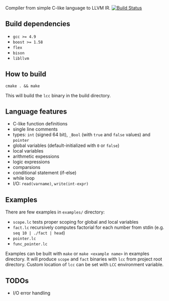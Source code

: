 Compiler from simple C-like language to LLVM IR.
[![Build Status](https://travis-ci.org/yulya3102/compiler.svg?branch=master)](https://travis-ci.org/yulya3102/compiler)

## Build dependencies

* `gcc >= 4.9`
* `boost >= 1.58`
* `flex`
* `bison`
* `libllvm`

## How to build

```
cmake . && make
```

This will build the `lcc` binary in the build directory.

## Language features

* C-like function definitions
* single line comments
* types: `int` (signed 64 bit), `_Bool` (with `true` and `false` values) and `pointer`
* global variables (default-initialized with `0` or `false`)
* local variables
* arithmetic expessions
* logic expressions
* comparsions
* conditional statement (if-else)
* while loop
* I/O: `read(varname)`, `write(int-expr)`

## Examples

There are few examples in `examples/` directory:

*   `scope.lc` tests proper scoping for global and local variables
*   `fact.lc` recursively computes factorial for each number from stdin
    (e.g. `seq 10 | ./fact | head`)
*   `pointer.lc`
*   `func_pointer.lc`

Examples can be built with `make` or `make <example name>` in examples
directory. It will produce `scope` and `fact` binaries with `lcc` from
project root directory.  Custom location of `lcc` can be set with `LCC`
environment variable.

## TODOs

* I/O error handling
